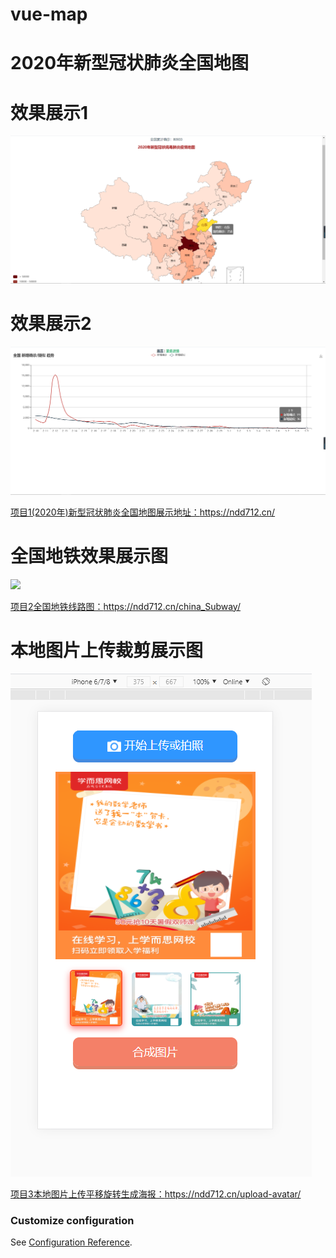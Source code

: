 # vue-map
# 2020年新型冠状肺炎全国地图
# 效果展示1
<img src="img/show.png" />

# 效果展示2
<img src="img/show1.png" />

<a href="https://ndd712.cn/">项目1(2020年)新型冠状肺炎全国地图展示地址：https://ndd712.cn/</a>

# 全国地铁效果展示图
<img src="img/chinaSuabway.png" />

<a href="https://ndd712.cn/china_Subway/">项目2全国地铁线路图：https://ndd712.cn/china_Subway/</a>

# 本地图片上传裁剪展示图
<img src="img/upload.png" />

<a href="https://ndd712.cn/upload-avatar/">项目3本地图片上传平移旋转生成海报：https://ndd712.cn/upload-avatar/</a>


### Customize configuration
See [Configuration Reference](https://cli.vuejs.org/config/).

